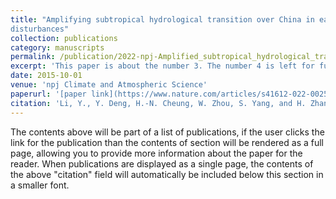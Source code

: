```yaml
---
title: "Amplifying subtropical hydrological transition over China in early summer tied to weakened mid-latitude synoptic
disturbances"
collection: publications
category: manuscripts
permalink: /publication/2022-npj-Amplified_subtropical_hydrological_transition
excerpt: 'This paper is about the number 3. The number 4 is left for future work.'
date: 2015-10-01
venue: 'npj Climate and Atmospheric Science'
paperurl: '[paper link](https://www.nature.com/articles/s41612-022-00259-1)'
citation: 'Li, Y., Y. Deng, H.-N. Cheung, W. Zhou, S. Yang, and H. Zhang, 2022: Amplifying subtropical hydrological transition over China in early summer tied to weakened mid-latitude synoptic disturbances. *npj Climate and Atmospheric Science*, **5**, 40, <https://doi.org/10.1038/s41612-022-00259-1>'
---
```


The contents above will be part of a list of publications, if the user clicks the link for the publication than the contents of section will be rendered as a full page, allowing you to provide more information about the paper for the reader. When publications are displayed as a single page, the contents of the above "citation" field will automatically be included below this section in a smaller font.
